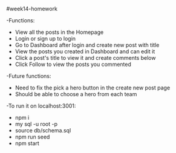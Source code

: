 #week14-homework

-Functions:
* View all the posts in the Homepage
* Login or sign up to login
* Go to Dashboard after login and create new post with title
* View the posts you created in Dashboard and can edit it 
* Click a post's title to view it and create comments below
* Click Follow to view the posts you commented

-Future functions:
* Need to fix the pick a hero button in the create new post page<br>
* Should be able to choose a hero from each team<br>

-To run it on localhost:3001:
* npm i
* my sql -u root -p
* source db/schema.sql
* npm run seed
* npm start
